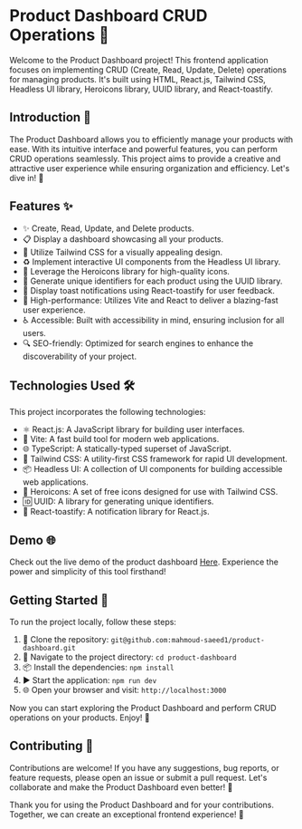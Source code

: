 # Product Dashboard CRUD Operations 🚀

Welcome to the Product Dashboard project! This frontend application focuses on implementing CRUD (Create, Read, Update, Delete) operations for managing products. It's built using HTML, React.js, Tailwind CSS, Headless UI library, Heroicons library, UUID library, and React-toastify.

## Introduction 📜

The Product Dashboard allows you to efficiently manage your products with ease. With its intuitive interface and powerful features, you can perform CRUD operations seamlessly. This project aims to provide a creative and attractive user experience while ensuring organization and efficiency. Let's dive in! 💪

## Features ✨

- ✨ Create, Read, Update, and Delete products.
- 📋 Display a dashboard showcasing all your products.
- 🎨 Utilize Tailwind CSS for a visually appealing design.
- ♻️ Implement interactive UI components from the Headless UI library.
- 🚀 Leverage the Heroicons library for high-quality icons.
- 🔢 Generate unique identifiers for each product using the UUID library.
- 📢 Display toast notifications using React-toastify for user feedback.
- 🚀 High-performance: Utilizes Vite and React to deliver a blazing-fast user experience.
- ♿ Accessible: Built with accessibility in mind, ensuring inclusion for all users.
- 🔍 SEO-friendly: Optimized for search engines to enhance the discoverability of your project.

## Technologies Used 🛠️

This project incorporates the following technologies:

- ⚛️ React.js: A JavaScript library for building user interfaces.
- 🚀 Vite: A fast build tool for modern web applications.
- 🌐 TypeScript: A statically-typed superset of JavaScript.
- 🎨 Tailwind CSS: A utility-first CSS framework for rapid UI development.
- 📦 Headless UI: A collection of UI components for building accessible web applications.
- 🎉 Heroicons: A set of free icons designed for use with Tailwind CSS.
- 🆔 UUID: A library for generating unique identifiers.
- 🍞 React-toastify: A notification library for React.js.

## Demo 🌐

Check out the live demo of the product dashboard [Here](https://product-dashboard-delta.vercel.app/). Experience the power and simplicity of this tool firsthand!

## Getting Started 🚀

To run the project locally, follow these steps:

1. 🧪 Clone the repository: `git@github.com:mahmoud-saeed1/product-dashboard.git`
2. 📂 Navigate to the project directory: `cd product-dashboard`
3. 📦 Install the dependencies: `npm install`
4. ▶️ Start the application: `npm run dev`
5. 🌐 Open your browser and visit: `http://localhost:3000`

Now you can start exploring the Product Dashboard and perform CRUD operations on your products. Enjoy! 🎉

## Contributing 🤝

Contributions are welcome! If you have any suggestions, bug reports, or feature requests, please open an issue or submit a pull request. Let's collaborate and make the Product Dashboard even better! 🙌

Thank you for using the Product Dashboard and for your contributions. Together, we can create an exceptional frontend experience! 💫
